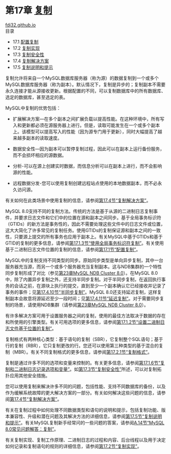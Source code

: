 第17章 [复制](https://dev.mysql.com/doc/refman/8.0/en/replication.html)
===
[fdj32.github.io](https://fdj32.github.io)  
目录

- 17.1 [配置复制](https://github.com/fdj32/fdj32.github.io/blob/master/blog/2021-05-18.mysql-17.1-replication-configuration.md)
- 17.2 [复制实现](https://dev.mysql.com/doc/refman/8.0/en/replication-implementation.html)
- 17.3 [复制安全性](https://dev.mysql.com/doc/refman/8.0/en/replication-security.html)
- 17.4 [复制解决方案](https://dev.mysql.com/doc/refman/8.0/en/replication-solutions.html)
- 17.5 [复制说明和提示](https://dev.mysql.com/doc/refman/8.0/en/replication-notes.html)

复制允许将来自一个MySQL数据库服务器（称为源）的数据复制到一个或多个MySQL数据库服务器（称为副本）。默认情况下，复制是异步的；复制副本不需要永久连接才能从源接收更新。根据配置的不同，可以复制数据库中的所有数据库、选定的数据库，甚至选定的表。

MySQL中复制的优势包括：

- 扩展解决方案—在多个副本之间扩展负载以提高性能。在这种环境中，所有写入和更新都必须在源服务器上进行。但是，读取可能发生在一个或多个副本上。该模型可以提高写入的性能（因为源专门用于更新），同时大幅提高了越来越多副本的读取速度。

- 数据安全性—因为副本可以暂停复制过程，因此可以在副本上运行备份服务，而不会损坏相应的源数据。

- 分析-可以在源上创建实时数据，而信息分析可以在副本上进行，而不会影响源的性能。

- 远程数据分发-您可以使用复制创建远程站点使用的本地数据副本，而不必永久访问源。

有关如何在此类场景中使用复制的信息，请参阅[第17.4节“复制解决方案”](https://dev.mysql.com/doc/refman/8.0/en/replication-solutions.html)。

MySQL 8.0支持不同的复制方法。传统的方法是基于从源的二进制日志复制事件，并要求日志文件和它们中的位置在源和副本之间同步。基于全局事务标识符（GTIDs）的新方法是事务性的，因此不需要处理这些文件中的日志文件或位置，这大大简化了许多常见的复制任务。使用GTIDs的复制保证源和副本之间的一致性，只要源上提交的所有事务也应用于副本上。有关MySQL中基于GTIDs和基于GTID的复制的更多信息，请参阅[第17.1.3节“使用全局事务标识符复制”](https://dev.mysql.com/doc/refman/8.0/en/replication-gtids.html)。有关使用基于二进制日志文件位置的复制的信息，请参阅[第17.1节“配置复制”](https://dev.mysql.com/doc/refman/8.0/en/replication-configuration.html)。

MySQL中的复制支持不同类型的同步。原始同步类型是单向异步复制，其中一台服务器充当源，而另一个或多个服务器充当复制副本。这与NDB集群的一个特性同步复制形成了对比（参见[第23章MySQL NDB Cluster 8.0](https://dev.mysql.com/doc/refman/8.0/en/mysql-cluster.html)）。在MySQL 8.0中，除了内置异步复制之外，还支持半同步复制。对于半同步复制，在返回执行事务的会话之前，在源块上执行的提交，直到至少一个副本确认它已经接收并记录了事务的事件；见[第17.4.10节“半同步复制”](https://dev.mysql.com/doc/refman/8.0/en/replication-semisync.html)。MySQL 8.0还支持延迟复制，这样复制副本会故意将源延迟至少一段时间；见[第17.4.11节“延迟复制”](https://dev.mysql.com/doc/refman/8.0/en/replication-delayed.html)。对于需要同步复制的场景，请使用NDB集群（请参阅[第23章MySQL NDB Cluster 8.0](https://dev.mysql.com/doc/refman/8.0/en/mysql-cluster.html)）。

有许多解决方案可用于设置服务器之间的复制，使用的最佳方法取决于数据的存在和所使用的引擎类型。有关可用选项的更多信息，请参阅[第17.1.2节“设置二进制日志文件基于位置的复制”](https://dev.mysql.com/doc/refman/8.0/en/replication-howto.html)。

复制格式有两种核心类型：基于语句的复制（SBR），它复制整个SQL语句；基于行的复制（RBR），它只复制更改的行。您还可以使用第三种类型的基于混合的复制（MBR）。有关不同复制格式的更多信息，请参阅[第17.2.1节“复制格式”](https://dev.mysql.com/doc/refman/8.0/en/replication-formats.html)。

复制是通过许多不同的选项和变量来控制的。有关更多信息，请参阅[第17.1.6节“复制和二进制日志记录选项和变量”](https://dev.mysql.com/doc/refman/8.0/en/replication-options.html)。如[第17.3节“复制安全性”](https://dev.mysql.com/doc/refman/8.0/en/replication-security.html)所述，可以对复制拓扑应用其他安全措施。

您可以使用复制来解决许多不同的问题，包括性能、支持不同数据库的备份，以及作为缓解系统故障的更大解决方案的一部分。有关如何解决这些问题的信息，请参阅[第17.4节“复制解决方案”](https://dev.mysql.com/doc/refman/8.0/en/replication-notes.html)。

有关在复制过程中如何处理不同数据类型和语句的说明和提示，包括复制功能、版本兼容性、升级和潜在问题及其解决方法的详细信息，请参阅[第17.5节“复制说明和提示”](https://dev.mysql.com/doc/refman/8.0/en/replication-notes.html)。有关MySQL复制新手经常问的一些问题的答案，请参阅[A.14节“MySQL 8.0常见问题解答：复制”](https://dev.mysql.com/doc/refman/8.0/en/faqs-replication.html)。

有关复制实现、复制工作原理、二进制日志的过程和内容、后台线程以及用于决定如何记录和复制语句的规则的详细信息，请参阅[第17.2节“复制实现”](https://dev.mysql.com/doc/refman/8.0/en/replication-implementation.html)。
